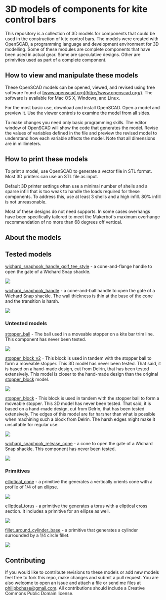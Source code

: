 # 3D models of components for kite control bars

This repository is a collection of 3D models for components that could be used in the construction of kite control bars. The models were created with OpenSCAD, a programming language and development environment for 3D modelling. Some of these modules are complete components that have been used in actual gear. Some are speculative designs. Other are primivites used as part of a complete component.

## How to view and manipulate these models

These OpenSCAD models can be opened, viewed, and revised using free software found at [www.openscad.org](http://www.openscad.org/). The software is available for Mac OS X, Windows, and Linux.

For the most basic use, download and install OpenSCAD. Open a model and preview it. Use the viewer controls to examine the model from all sides.

To make changes you need only basic programming skills. The editor window of OpenSCAD will show the code that generates the model. Revise the values of variables defined in the file and preview the revised model to understand how each variable affects the model. Note that all dimensions are in millimeters.


## How to print these models

To print a model, use OpenSCAD to generate a vector file in STL format. Most 3D printers can use an STL file as input.

Default 3D printer settings often use a minimal number of shells and a sparse infill that is too weak to handle the loads required  for these components. To address this, use at least 3 shells and a high infill. 80% infill is not unreasonable.

Most of these designs do not need supports. In some cases overhangs have been specifically tailored to meet the Makerbot's maximum overhange recommendation of no more than 68 degrees off vertical.


## About the models

## Tested models

[wichard\_snaphook\_handle\_golf\_tee\_style](wichard_snaphook_handle_golf_tee_style.scad) - a cone-and-flange handle to open the gate of a Wichard Snap shackle.

![](images/wichard_snaphook_handle_golf_tee_style.png)

[wichard\_snaphook\_handle](wichard_snaphook_handle.scad) - a cone-and-ball handle to open the gate of a Wichard Snap shackle. The wall thickness is thin at the base of the cone and the transition is harsh.

![](images/wichard_snaphook_handle.png)


### Untested models

[stopper\_ball](stopper_ball.scad) - The ball used in a moveable stopper on a kite bar trim line. This component has never been tested.

![](images/stopper_ball.png)

[stopper\_block\_v2](stopper_block_v2.scad) - This block is used in tandem with the stopper ball to form a moveable stopper. This 3D model has never been tested. That said, it is based on a hand-made design, cut from Delrin, that has been tested extensively. This model is closer to the hand-made design than the original [stopper\_block](stopper_block.scad) model.

![](images/stopper_block_v2.png)

[stopper\_block](stopper_block.scad) - This block is used in tandem with the stopper ball to form a moveable stopper.  This 3D model has never been tested. That said, it is based on a hand-made design, cut from Delrin, that has been tested extensively.  The edges of this model are far harsher than what is possible when machining such a block from Delrin. The harsh edges might make it unsuitable for regular use.

![](images/stopper_block.png)

[wichard\_snaphook\_release\_cone](wichard_snaphook_release_cone.scad) - a cone to open the gate of a Wichard Snap shackle.  This component has never been tested.

![](images/wichard_snaphook_release_cone.png)


### Primitives

[elliptical\_cone](elliptical_cone.scad) - a primitive the generates a vertically orients cone with a profile of 1/4 of an ellipse.

![](images/elliptical_cone.png)


[elliptical\_torus](elliptical_torus.scad) - a primitive the generates a torus with a eliptical cross section. It includes a primitive for an ellipse as well.

![](images/elliptical_torus.png)


[fillet\_around\_cylinder\_base](fillet_around_cylinder_base.scad) - a primitive that generates a cylinder surrounded by a 1/4 circle fillet.

![](images/fillet_around_cylinder_base.png)


## Contributing

If you would like to contribute revisions to these models or add new models feel free to fork this repo, make changes and submit a pull request. You are also welcome to open an issue and attach a file or send me files at philipbchase@gmail.com. All contributions should include a Creative Commons Public Domain license.

